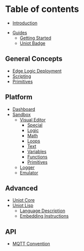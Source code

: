 # Table of contents

- [Introduction](README.md)
<!-- * [Getting Started](getting-started/README.md)
  * [Firmware](getting-started/firmware.md)
  * [Connect Device](getting-started/connect-device.md)
  * [Troubleshooting](getting-started/troubleshooting.md) -->
- [Guides](guides/README.md)
  - [Getting Started](guides/getting-started.md)
  - [Uniot Badge](guides/uniot-badge.md)
  <!-- - [Device Network](guides/device-network.md) -->

## General Concepts

- [Edge Logic Deployment](foundations/edge-logic-deployment.md)
- [Scripting](general-concepts/scripting.md)
- [Primitives](general-concepts/primitives.md)

## Platform

- [Dashboard](platform/dashboard.md)
- [Sandbox](platform/sandbox/README.md)
  - [Visual Editor](platform/sandbox/visual-editor/README.md)
    - [Special](platform/sandbox/visual-editor/special.md)
    - [Logic](platform/sandbox/visual-editor/logic.md)
    - [Math](platform/sandbox/visual-editor/math.md)
    - [Loops](platform/sandbox/visual-editor/loops.md)
    - [Text](platform/sandbox/visual-editor/text.md)
    - [Variables](platform/sandbox/visual-editor/variables.md)
    - [Functions](platform/sandbox/visual-editor/functions.md)
    - [Primitives](platform/sandbox/visual-editor/primitives.md)
  - [Logger](platform/sandbox/logger.md)
  - [Emulator](platform/sandbox/emulator.md)

## Advanced

- [Uniot Core](advanced/uniot-core.md)
- [Uniot Lisp](advanced/uniot-lisp/README.md)
  - [Language Description](advanced/uniot-lisp/language-description.md)
  - [Embedding Instructions](advanced/uniot-lisp/embedding-instructions.md)

## API

- [MQTT Convention](api-reference/mqtt-convention.md)
